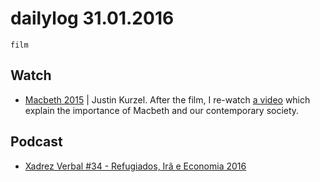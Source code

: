 # dailylog 31.01.2016
`film`

## Watch

- [Macbeth 2015](http://letterboxd.com/film/macbeth-2015/) | Justin Kurzel. After the film, I re-watch [a video](https://www.youtube.com/watch?v=nZm_k5WUKj4) which explain the importance of Macbeth and our contemporary society.

## Podcast

- [Xadrez Verbal #34 - Refugiados, Irã e Economia 2016](http://xadrezverbal.com/2016/01/29/xadrez-verbal-podcast-34-refugiados-ira-e-economia-em-2016/)